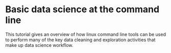 # Basic data science at the command line

This tutorial gives an overview of how linux command line tools can be used to perform many of the key data cleaning and exploration activities that make up data science workflow.

